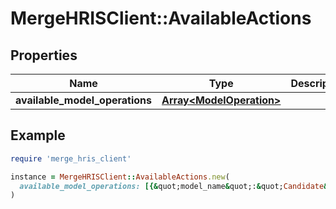 # MergeHRISClient::AvailableActions

## Properties

| Name | Type | Description | Notes |
| ---- | ---- | ----------- | ----- |
| **available_model_operations** | [**Array&lt;ModelOperation&gt;**](ModelOperation.md) |  | [optional] |

## Example

```ruby
require 'merge_hris_client'

instance = MergeHRISClient::AvailableActions.new(
  available_model_operations: [{&quot;model_name&quot;:&quot;Candidate&quot;,&quot;available_operations&quot;:[&quot;FETCH&quot;,&quot;CREATE&quot;]}]
)
```

